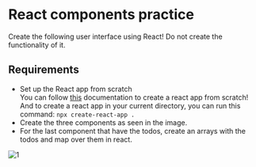 # React components practice

Create the following user interface using React! Do not create the functionality of it.

## Requirements
- Set up the React app from scratch<br>
You can follow [this](https://reactjs.org/docs/create-a-new-react-app.html) documentation to create a react app from scratch!<br>
And to create a react app in your current directory, you can run this command: `npx create-react-app .`
- Create the three components as seen in the image.
- For the last component that have the todos, create an arrays with the todos and map over them in react.

![1](https://user-images.githubusercontent.com/32653855/118800786-f8049b00-b8a8-11eb-9f26-3ac20a97b183.png)
